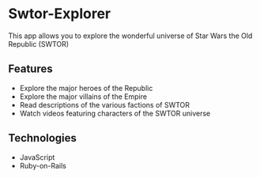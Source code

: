# Swtor-Explorer
This app allows you to explore the wonderful universe of Star Wars the Old Republic (SWTOR)

## Features
- Explore the major heroes of the Republic
- Explore the major villains of the Empire
- Read descriptions of the various factions of SWTOR
- Watch videos featuring characters of the SWTOR universe

## Technologies
- JavaScript
- Ruby-on-Rails

